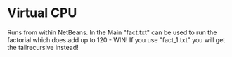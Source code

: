 # Virtual CPU


Runs from within NetBeans.
In the Main "fact.txt" can be used to run the factorial which does add up to 120 - WIN!
If you use "fact_1.txt" you will get the tailrecursive instead!
